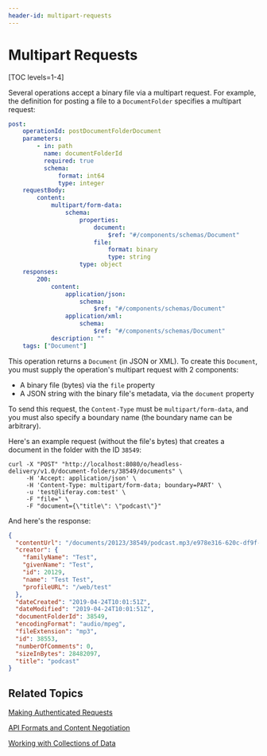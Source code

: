 ```yaml
---
header-id: multipart-requests
---
```


# Multipart Requests

[TOC levels=1-4]

Several operations accept a binary file via a multipart request. For example, 
the definition for posting a file to a `DocumentFolder` specifies a multipart 
request: 

```yaml
post:
    operationId: postDocumentFolderDocument
    parameters:
        - in: path
          name: documentFolderId
          required: true
          schema:
              format: int64
              type: integer
    requestBody:
        content:
            multipart/form-data:
                schema:
                    properties:
                        document:
                            $ref: "#/components/schemas/Document"
                        file:
                            format: binary
                            type: string
                    type: object
    responses:
        200:
            content:
                application/json:
                    schema:
                        $ref: "#/components/schemas/Document"
                application/xml:
                    schema:
                        $ref: "#/components/schemas/Document"
            description: ""
    tags: ["Document"]
```

This operation returns a `Document` (in JSON or XML). To create this `Document`, 
you must supply the operation's multipart request with 2 components: 

-   A binary file (bytes) via the `file` property
-   A JSON string with the binary file's metadata, via the `document` property

To send this request, the `Content-Type` must be `multipart/form-data`, and you 
must also specify a boundary name (the boundary name can be arbitrary). 

Here's an example request (without the file's bytes) that creates a document in 
the folder with the ID `38549`: 

    curl -X "POST" "http://localhost:8080/o/headless-delivery/v1.0/document-folders/38549/documents" \
         -H 'Accept: application/json' \
         -H 'Content-Type: multipart/form-data; boundary=PART' \
         -u 'test@liferay.com:test' \
         -F "file=" \
         -F "document={\"title\": \"podcast\"}"

And here's the response: 

```json
{
  "contentUrl": "/documents/20123/38549/podcast.mp3/e978e316-620c-df9f-e0bd-7cc0447cca49?version=1.0&t=1556100111417",
  "creator": {
    "familyName": "Test",
    "givenName": "Test",
    "id": 20129,
    "name": "Test Test",
    "profileURL": "/web/test"
  },
  "dateCreated": "2019-04-24T10:01:51Z",
  "dateModified": "2019-04-24T10:01:51Z",
  "documentFolderId": 38549,
  "encodingFormat": "audio/mpeg",
  "fileExtension": "mp3",
  "id": 38553,
  "numberOfComments": 0,
  "sizeInBytes": 28482097,
  "title": "podcast"
}
```

## Related Topics

[Making Authenticated Requests](/docs/7-2/frameworks/-/knowledge_base/f/filter-sort-and-search)

[API Formats and Content Negotiation](/docs/7-2/frameworks/-/knowledge_base/f/api-formats-and-content-negotiation)

[Working with Collections of Data](/docs/7-2/frameworks/-/knowledge_base/f/working-with-collections-of-data)
